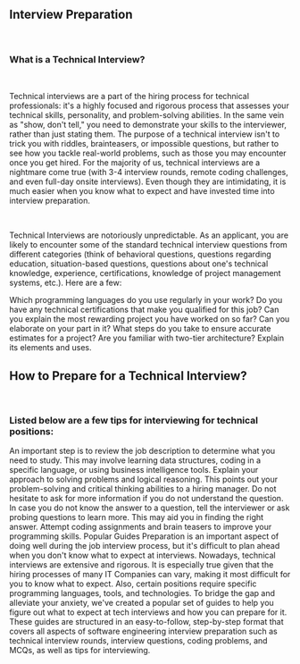 ## ﻿Interview Preparation

<br/>

### What is a Technical Interview?

<br/>

Technical interviews are a part of the hiring process for technical professionals: it's a highly focused and rigorous process that assesses your technical skills, personality, and problem-solving abilities. In the same vein as "show, don't tell," you need to demonstrate your skills to the interviewer, rather than just stating them. The purpose of a technical interview isn't to trick you with riddles, brainteasers, or impossible questions, but rather to see how you tackle real-world problems, such as those you may encounter once you get hired. For the majority of us, technical interviews are a nightmare come true (with 3-4 interview rounds, remote coding challenges, and even full-day onsite interviews). Even though they are intimidating, it is much easier when you know what to expect and have invested time into interview preparation.

<br/>

Technical Interviews are notoriously unpredictable. As an applicant, you are likely to encounter some of the standard technical interview questions from different categories (think of behavioral questions, questions regarding education, situation-based questions, questions about one's technical knowledge, experience, certifications, knowledge of project management systems, etc.). Here are a few:

Which programming languages do you use regularly in your work?
Do you have any technical certifications that make you qualified for this job?
Can you explain the most rewarding project you have worked on so far? Can you elaborate on your part in it?
What steps do you take to ensure accurate estimates for a project?
Are you familiar with two-tier architecture? Explain its elements and uses.
 

## How to Prepare for a Technical Interview?

<br/>

### Listed below are a few tips for interviewing for technical positions:

An important step is to review the job description to determine what you need to study. This may involve learning data structures, coding in a specific language, or using business intelligence tools.
Explain your approach to solving problems and logical reasoning. This points out your problem-solving and critical thinking abilities to a hiring manager.
Do not hesitate to ask for more information if you do not understand the question. In case you do not know the answer to a question, tell the interviewer or ask probing questions to learn more. This may aid you in finding the right answer.
Attempt coding assignments and brain teasers to improve your programming skills.
Popular Guides
Preparation is an important aspect of doing well during the job interview process, but it's difficult to plan ahead when you don't know what to expect at interviews. Nowadays, technical interviews are extensive and rigorous. It is especially true given that the hiring processes of many IT Companies can vary, making it most difficult for you to know what to expect. Also, certain positions require specific programming languages, tools, and technologies. To bridge the gap and alleviate your anxiety, we've created a popular set of guides to help you figure out what to expect at tech interviews and how you can prepare for it. These guides are structured in an easy-to-follow, step-by-step format that covers all aspects of software engineering interview preparation such as technical interview rounds, interview questions, coding problems, and MCQs, as well as tips for interviewing.
